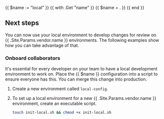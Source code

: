 {{ $name := "local" }}
{{ with .Get "name" }}
  {{ $name = . }}
{{ end }}
## Next steps

You can now use your local environment to develop changes for review on {{ .Site.Params.vendor.name }} environments.
The following examples show how you can take advantage of that.

### Onboard collaborators

It's essential for every developer on your team to have a local development environment to work on. 
Place the {{ $name }} configuration into a script to ensure everyone has this.
You can merge this change into production. 

1.  Create a new environment called `local-config`.

1.  To set up a local environment for a new {{ .Site.Params.vendor.name }} environment, create an executable script.

    ```bash
    touch init-local.sh && chmod +x init-local.sh
    ```
